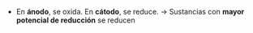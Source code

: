 
- En **ánodo**, se oxida. En **cátodo**, se reduce.
	-> Sustancias con **mayor potencial de reducción** se reducen